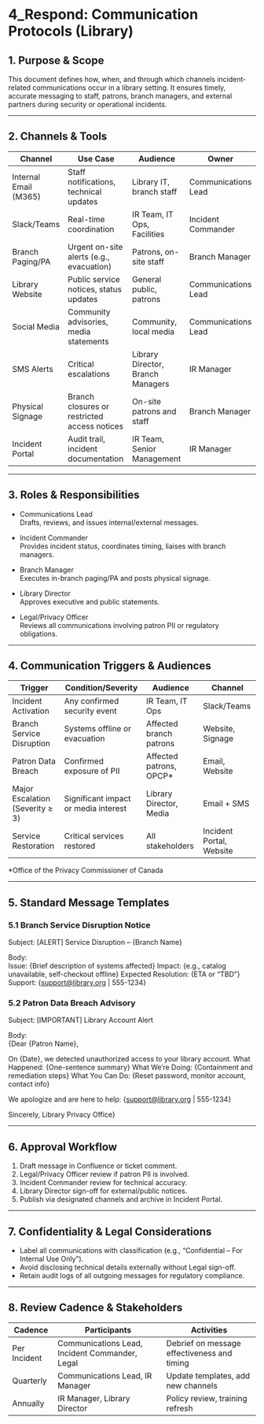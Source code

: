 # 4_Respond: Communication Protocols (Library)

## 1. Purpose & Scope

This document defines how, when, and through which channels incident‐related communications occur in a library setting. It ensures timely, accurate messaging to staff, patrons, branch managers, and external partners during security or operational incidents.

---

## 2. Channels & Tools

| Channel             | Use Case                                      | Audience                          | Owner                   |
|---------------------|-----------------------------------------------|-----------------------------------|-------------------------|
| Internal Email (M365) | Staff notifications, technical updates      | Library IT, branch staff         | Communications Lead     |
| Slack/Teams         | Real-time coordination                        | IR Team, IT Ops, Facilities      | Incident Commander      |
| Branch Paging/PA    | Urgent on-site alerts (e.g., evacuation)      | Patrons, on-site staff           | Branch Manager          |
| Library Website     | Public service notices, status updates        | General public, patrons          | Communications Lead     |
| Social Media        | Community advisories, media statements        | Community, local media           | Communications Lead     |
| SMS Alerts          | Critical escalations                          | Library Director, Branch Managers | IR Manager              |
| Physical Signage    | Branch closures or restricted access notices  | On-site patrons and staff        | Branch Manager          |
| Incident Portal     | Audit trail, incident documentation           | IR Team, Senior Management       | IR Manager              |

---

## 3. Roles & Responsibilities

- Communications Lead  
  Drafts, reviews, and issues internal/external messages.  

- Incident Commander  
  Provides incident status, coordinates timing, liaises with branch managers.  

- Branch Manager  
  Executes in-branch paging/PA and posts physical signage.  

- Library Director  
  Approves executive and public statements.  

- Legal/Privacy Officer  
  Reviews all communications involving patron PII or regulatory obligations.  

---

## 4. Communication Triggers & Audiences

| Trigger                             | Condition/Severity            | Audience                   | Channel             |
|-------------------------------------|-------------------------------|----------------------------|---------------------|
| Incident Activation                 | Any confirmed security event  | IR Team, IT Ops            | Slack/Teams         |
| Branch Service Disruption           | Systems offline or evacuation | Affected branch patrons    | Website, Signage    |
| Patron Data Breach                  | Confirmed exposure of PII     | Affected patrons, OPCP*    | Email, Website      |
| Major Escalation (Severity ≥ 3)     | Significant impact or media interest | Library Director, Media    | Email + SMS         |
| Service Restoration                 | Critical services restored    | All stakeholders           | Incident Portal, Website |

*Office of the Privacy Commissioner of Canada

---

## 5. Standard Message Templates

### 5.1 Branch Service Disruption Notice

Subject: [ALERT] Service Disruption – {Branch Name}  

Body:  
Issue: {Brief description of systems affected} Impact: {e.g., catalog unavailable, self-checkout offline} Expected Resolution: {ETA or “TBD”} Support: {support@library.org | 555-1234}

### 5.2 Patron Data Breach Advisory

Subject: [IMPORTANT] Library Account Alert  

Body:  
{Dear {Patron Name},

On {Date}, we detected unauthorized access to your library account. What Happened: {One-sentence summary} What We’re Doing: {Containment and remediation steps} What You Can Do: {Reset password, monitor account, contact info}

We apologize and are here to help: {support@library.org | 555-1234}

Sincerely, Library Privacy Office}

---

## 6. Approval Workflow

1. Draft message in Confluence or ticket comment.  
2. Legal/Privacy Officer review if patron PII is involved.  
3. Incident Commander review for technical accuracy.  
4. Library Director sign-off for external/public notices.  
5. Publish via designated channels and archive in Incident Portal.

---

## 7. Confidentiality & Legal Considerations

- Label all communications with classification (e.g., “Confidential – For Internal Use Only”).  
- Avoid disclosing technical details externally without Legal sign-off.  
- Retain audit logs of all outgoing messages for regulatory compliance.

---

## 8. Review Cadence & Stakeholders

| Cadence     | Participants                            | Activities                                     |
|-------------|-----------------------------------------|------------------------------------------------|
| Per Incident| Communications Lead, Incident Commander, Legal | Debrief on message effectiveness and timing |
| Quarterly   | Communications Lead, IR Manager         | Update templates, add new channels            |
| Annually    | IR Manager, Library Director            | Policy review, training refresh               |


